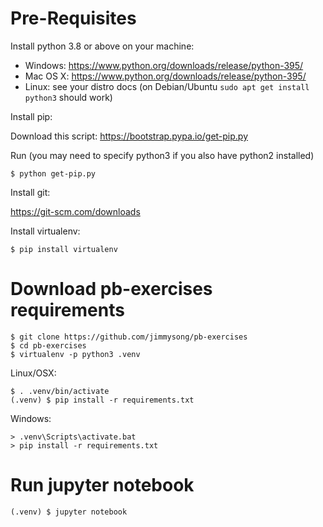 # Pre-Requisites

Install python 3.8 or above on your machine:

 * Windows: https://www.python.org/downloads/release/python-395/
 * Mac OS X: https://www.python.org/downloads/release/python-395/
 * Linux: see your distro docs (on Debian/Ubuntu `sudo apt get install python3` should work)

Install pip:

Download this script: https://bootstrap.pypa.io/get-pip.py

Run (you may need to specify python3 if you also have python2 installed)

    $ python get-pip.py

Install git:

https://git-scm.com/downloads

Install virtualenv:

    $ pip install virtualenv

# Download pb-exercises requirements

    $ git clone https://github.com/jimmysong/pb-exercises
    $ cd pb-exercises
    $ virtualenv -p python3 .venv

Linux/OSX:

    $ . .venv/bin/activate
    (.venv) $ pip install -r requirements.txt

Windows:

    > .venv\Scripts\activate.bat
    > pip install -r requirements.txt

# Run jupyter notebook

    (.venv) $ jupyter notebook
